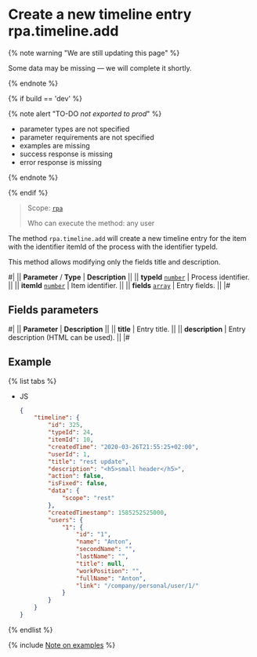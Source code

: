 # Create a new timeline entry rpa.timeline.add

{% note warning "We are still updating this page" %}

Some data may be missing — we will complete it shortly.

{% endnote %}

{% if build == 'dev' %}

{% note alert "TO-DO _not exported to prod_" %}

- parameter types are not specified
- parameter requirements are not specified
- examples are missing
- success response is missing
- error response is missing

{% endnote %}

{% endif %}

> Scope: [`rpa`](../../../scopes/permissions.md)
>
> Who can execute the method: any user

The method `rpa.timeline.add` will create a new timeline entry for the item with the identifier itemId of the process with the identifier typeId.

This method allows modifying only the fields title and description.

#| 
|| **Parameter** / **Type** | **Description** || 
|| **typeId** 
[`number`](../../../data-types.md) | Process identifier. || 
|| **itemId** 
[`number`](../../../data-types.md) | Item identifier. || 
|| **fields** 
[`array`](../../../data-types.md) | Entry fields. || 
|#

## Fields parameters

#| 
|| **Parameter** | **Description** || 
|| **title** | Entry title. || 
|| **description** | Entry description (HTML can be used). || 
|#

## Example

{% list tabs %}

- JS

    ```json
    {
        "timeline": {
            "id": 325,
            "typeId": 24,
            "itemId": 10,
            "createdTime": "2020-03-26T21:55:25+02:00",
            "userId": 1,
            "title": "rest update",
            "description": "<h5>small header</h5>",
            "action": false,
            "isFixed": false,
            "data": {
                "scope": "rest"
            },
            "createdTimestamp": 1585252525000,
            "users": {
                "1": {
                    "id": "1",
                    "name": "Anton",
                    "secondName": "",
                    "lastName": "",
                    "title": null,
                    "workPosition": "",
                    "fullName": "Anton",
                    "link": "/company/personal/user/1/"
                }
            }
        }
    }
    ```

{% endlist %}

{% include [Note on examples](../../../../_includes/examples.md) %}